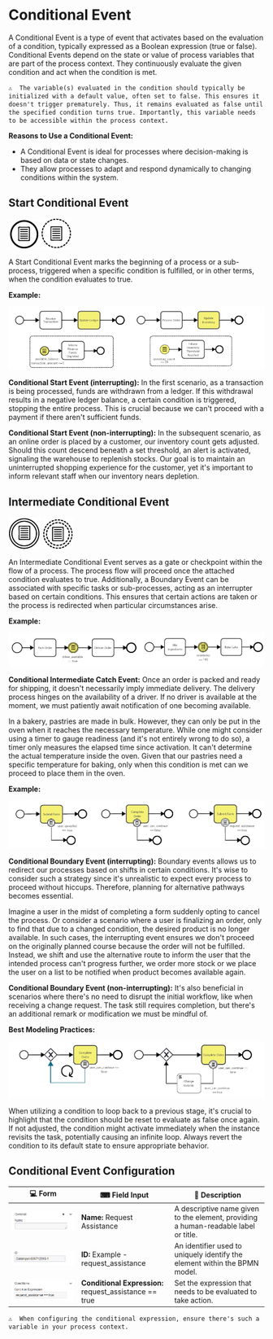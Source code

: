 # Conditional Event

A Conditional Event is a type of event that activates based on the evaluation of a condition, typically expressed as a Boolean expression (true or false). Conditional Events depend on the state or value of process variables that are part of the process context. They continuously evaluate the given condition and act when the condition is met.

```{admonition} Note
⚠  The variable(s) evaluated in the condition should typically be initialized with a default value, often set to false. This ensures it doesn't trigger prematurely. Thus, it remains evaluated as false until the specified condition turns true. Importantly, this variable needs to be accessible within the process context.
```

**Reasons to Use a Conditional Event:**

- A Conditional Event is ideal for processes where decision-making is based on data or state changes.
- They allow processes to adapt and respond dynamically to changing conditions within the system.

## Start Conditional Event

![start_signal_event](images/start_conditional_event.png)![start_signal_event](images/non_interrupting_conditional_start_event.png)

A Start Conditional Event marks the beginning of a process or a sub-process, triggered when a specific condition is fulfilled, or in other terms, when the condition evaluates to true.


**Example:**

![conditional_start_example](images/conditional_start_example_1.png)

**Conditional Start Event (interrupting):**
In the first scenario, as a transaction is being processed, funds are withdrawn from a ledger. If this withdrawal results in a negative ledger balance, a certain condition is triggered, stopping the entire process. This is crucial because we can't proceed with a payment if there aren't sufficient funds.

**Conditional Start Event (non-interrupting):**
In the subsequent scenario, as an online order is placed by a customer, our inventory count gets adjusted. Should this count descend beneath a set threshold, an alert is activated, signaling the warehouse to replenish stocks. Our goal is to maintain an uninterrupted shopping experience for the customer, yet it's important to inform relevant staff when our inventory nears depletion.

## Intermediate Conditional Event

![intermediate_conditional_event](images/intermediate_conditional_event.png) ![intermediate_conditional_event](images/non_interrupting_intermediate_conditional_event.png)

An Intermediate Conditional Event serves as a gate or checkpoint within the flow of a process. The process flow will proceed once the attached condition evaluates to true. Additionally, a Boundary Event can be associated with specific tasks or sub-processes, acting as an interrupter based on certain conditions. This ensures that certain actions are taken or the process is redirected when particular circumstances arise.

**Example:**

![conditional_intermediate_example_1](images/conditional_intermediate_example_1.png)

**Conditional Intermediate Catch Event:**
Once an order is packed and ready for shipping, it doesn't necessarily imply immediate delivery. The delivery process hinges on the availability of a driver. If no driver is available at the moment, we must patiently await notification of one becoming available.

In a bakery, pastries are made in bulk. However, they can only be put in the oven when it reaches the necessary temperature. While one might consider using a timer to gauge readiness (and it's not entirely wrong to do so), a timer only measures the elapsed time since activation. It can't determine the actual temperature inside the oven. Given that our pastries need a specific temperature for baking, only when this condition is met can we proceed to place them in the oven.

**Example:**

![conditional_intermediate_example_2](images/conditional_intermediate_example_2.png)

**Conditional Boundary Event (interrupting):** 
Boundary events allows us to redirect our processes based on shifts in certain conditions. It's wise to consider such a strategy since it's unrealistic to expect every process to proceed without hiccups. Therefore, planning for alternative pathways becomes essential.

Imagine a user in the midst of completing a form suddenly opting to cancel the process. Or consider a scenario where a user is finalizing an order, only to find that due to a changed condition, the desired product is no longer available. In such cases, the interrupting event ensures we don't proceed on the originally planned course because the order will not be fulfilled. Instead, we shift and use the alternative route to inform the user that the intended process can't progress further, we order more stock or we place the user on a list to be notified when product becomes available again.

**Conditional Boundary Event (non-interrupting):** 
It's also beneficial in scenarios where there's no need to disrupt the initial workflow, like when receiving a change request. The task still requires completion, but there's an additional remark or modification we must be mindful of.

**Best Modeling Practices:**

![conditional_intermediate_example_3](images/conditional_intermediate_example_3.png)

When utilizing a condition to loop back to a previous stage, it's crucial to highlight that the condition should be reset to evaluate as false once again. If not adjusted, the condition might activate immediately when the instance revisits the task, potentially causing an infinite loop. Always revert the condition to its default state to ensure appropriate behavior.

## Conditional Event Configuration

| 💻 Form | ⌨ Field Input | 📝 Description |
| --- | --- | --- |
| ![name_field](images/name_field.png) | **Name:** Request Assistance | A descriptive name given to the element, providing a human-readable label or title. |
| ![id_field](images/id_field.png) | **ID:** Example - request_assistance | An identifier used to uniquely identify the element within the BPMN model. |
| ![configure_conditional_event](images/configure_conditional_event.png) | **Conditional Expression:** request_assistance == true | Set the expression that needs to be evaluated to take action. |

```{admonition} Note
⚠  When configuring the conditional expression, ensure there's such a variable in your process context.
